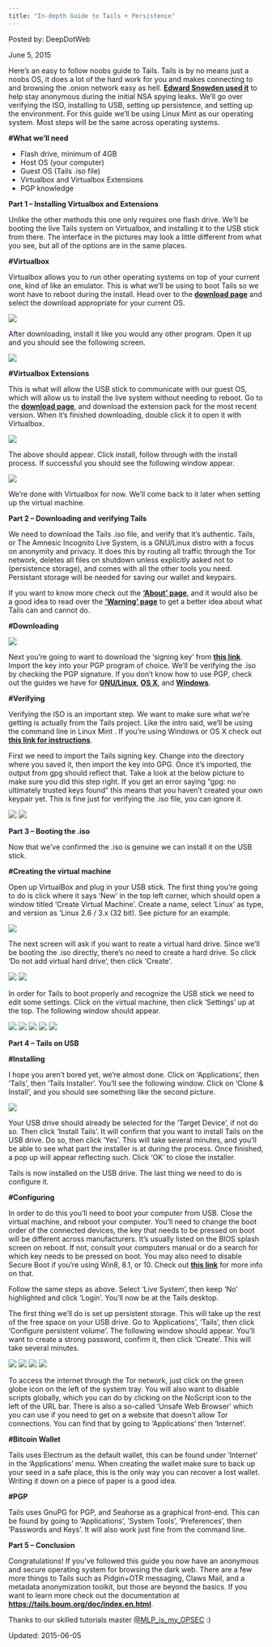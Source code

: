 ```yaml
---
title: "In-depth Guide to Tails + Persistence"
---
```


Posted by: DeepDotWeb 

<span>June 5, 2015</span>
    

<p>Here&#8217;s an easy to follow noobs guide to Tails. Tails is by no means just a noobs OS, it does a lot of the hard work for you and makes connecting to and browsing the .onion network easy as hell. <strong><a href="http://www.wired.com/2014/04/tails/">Edward Snowden used it</a></strong> to help stay anonymous during the initial NSA spying leaks. We&#8217;ll go over verifying the ISO, installing to USB, setting up persistence, and setting up the environment. For this guide we&#8217;ll be using Linux Mint as our operating system. Most steps will be the same across operating systems.</p>
<p><strong>#What we&#8217;ll need</strong></p>
<ul>
<li>Flash drive, minimum of 4GB</li>
<li>Host OS (your computer)</li>
<li>Guest OS (Tails .iso file)</li>
<li>Virtualbox and Virtualbox Extensions</li>
<li>PGP knowledge</li>
</ul>
<p><strong>Part 1 – Installing Virtualbox and Extensions</strong></p>
<p>Unlike the other methods this one only requires one flash drive. We&#8217;ll be booting the live Tails system on Virtualbox, and installing it to the USB stick from there. The interface in the pictures may look a little different from what you see, but all of the options are in the same places.</p>
<p><strong>#Virtualbox</strong></p>
<p>Virtualbox allows you to run other operating systems on top of your current one, kind of like an emulator. This is what we&#8217;ll be using to boot Tails so we wont have to reboot during the install. Head over to the <strong><a href="http://www.oracle.com/technetwork/server-storage/virtualbox/downloads/index.html#vbox">download page</a></strong> and select the download appropriate for your current OS.</p>

<img src="https://gir.pub/deepdotweb/imgs/2015/03/tails002.png">

<p>After downloading, install it like you would any other program. Open it up and you should see the following screen.</p>

<img src="https://gir.pub/deepdotweb/imgs/2015/03/tails003.png">

<p><strong>#Virtualbox Extensions</strong></p>
<p>This is what will allow the USB stick to communicate with our guest OS, which will allow us to install the live system without needing to reboot. Go to the <strong><a href="http://www.oracle.com/technetwork/server-storage/virtualbox/downloads/index.html#extpack">download page</a></strong>, and download the extension pack for the most recent version. When it&#8217;s finished downloading, double click it to open it with Virtualbox.</p>

<img src="https://gir.pub/deepdotweb/imgs/2015/03/tails004.png">

<p>The above should appear. Click install, follow through with the install process. If successful you should see the following window appear.</p>

<img src="https://gir.pub/deepdotweb/imgs/2015/03/tails005.png">

<p>We&#8217;re done with Virtualbox for now. We&#8217;ll come back to it later when setting up the virtual machine.</p>
<p><strong>Part 2 – Downloading and verifying Tails</strong></p>
<p>We need to download the Tails .iso file, and verify that it&#8217;s authentic. Tails, or The Amnesic Incognito Live System, is a GNU/Linux distro with a focus on anonymity and privacy. It does this by routing all traffic through the Tor network, deletes all files on shutdown unless explicitly asked not to (persistence storage), and comes with all the other tools you need. Persistant storage will be needed for saving our wallet and keypairs.</p>
<p>If you want to know more check out the <strong><a href="https://tails.boum.org/about/index.en.html">&#8216;About&#8217; page</a></strong>, and it would also be a good idea to read over the <strong><a href="https://tails.boum.org/doc/about/warning/index.en.html">&#8216;Warning&#8217; page</a></strong> to get a better idea about what Tails can and cannot do.</p>
<p><strong>#Downloading</strong></p>

<img src="https://gir.pub/deepdotweb/imgs/2015/03/tails006.png">

<p>Next you&#8217;re going to want to download the &#8216;signing key&#8217; from <strong><a href="https://tails.boum.org/download/index.en.html#verify">this link</a></strong>. Import the key into your PGP program of choice. We&#8217;ll be verifying the .iso by checking the PGP signature. If you don&#8217;t know how to use PGP, check out the guides we have for <strong><a href="https://gir.pub/deepdotweb/2015/02/17/basic-guide-pgp-linux/">GNU/Linux</a></strong>, <strong><a href="https://gir.pub/deepdotweb/2015/02/20/pgp-tutorial-os-x/">OS X</a></strong>, and <strong><a href="https://gir.pub/deepdotweb/2015/02/21/pgp-tutorial-for-windows-kleopatra-gpg4win/">Windows</a></strong>.</p>
<p><strong>#Verifying</strong></p>
<p>Verifying the ISO is an important step. We want to make sure what we&#8217;re getting is actually from the Tails project. Like the intro said, we&#8217;ll be using the command line in Linux Mint . If you&#8217;re using Windows or OS X check out <strong><a href="https://tails.boum.org/download/index.en.html#index3h1">this link for instructions</a></strong>.</p>
<p>First we need to import the Tails signing key. Change into the directory where you saved it, then import the key into GPG. Once it&#8217;s imported, the output from gpg should reflect that. Take a look at the below picture to make sure you did this step right. If you get an error saying “gpg: no ultimately trusted keys found” this means that you haven&#8217;t created your own keypair yet. This is fine just for verifying the .iso file, you can ignore it.</p>

<img src="https://gir.pub/deepdotweb/imgs/2015/03/tails009.png">


<img src="https://gir.pub/deepdotweb/imgs/2015/03/tails010.png">

<p><strong>Part 3 – Booting the .iso</strong></p>
<p>Now that we&#8217;ve confirmed the .iso is genuine we can install it on the USB stick.</p>
<p><strong>#Creating the virtual machine</strong></p>
<p>Open up VirtualBox and plug in your USB stick. The first thing you&#8217;re going to do is click where it says &#8216;New&#8217; in the top left corner, which should open a window titled &#8216;Create Virtual Machine&#8217;. Create a name, select &#8216;Linux&#8217; as type, and version as &#8216;Linux 2.6 / 3.x (32 bit). See picture for an example.</p>

<img src="https://gir.pub/deepdotweb/imgs/2015/03/tails011.png">

<p>The next screen will ask if you want to reate a virtual hard drive. Since we&#8217;ll be booting the .iso directly, there&#8217;s no need to create a hard drive. So click &#8216;Do not add virtual hard drive&#8217;, then click &#8216;Create&#8217;.</p>

<img src="https://gir.pub/deepdotweb/imgs/2015/03/tails012.png">


<img src="https://gir.pub/deepdotweb/imgs/2015/03/tails013.png">

<p>In order for Tails to boot properly and recognize the USB stick we need to edit some settings. Click on the virtual machine, then click &#8216;Settings&#8217; up at the top. The following window should appear.</p>

<img src="https://gir.pub/deepdotweb/imgs/2015/03/tails014.png">


<img src="https://gir.pub/deepdotweb/imgs/2015/03/tails015.png">


<img src="https://gir.pub/deepdotweb/imgs/2015/03/tails016.png">


<img src="https://gir.pub/deepdotweb/imgs/2015/03/tails017.png">


<img src="https://gir.pub/deepdotweb/imgs/2015/03/tails018.png">

<p><strong>Part 4 – Tails on USB</strong></p>
<p><strong>#Installing</strong></p>
<p>I hope you aren&#8217;t bored yet, we&#8217;re almost done. Click on &#8216;Applications&#8217;, then &#8216;Tails&#8217;, then &#8216;Tails Installer&#8217;. You&#8217;ll see the following window. Click on &#8216;Clone &amp; Install&#8217;, and you should see something like the second picture.</p>

<img src="https://gir.pub/deepdotweb/imgs/2015/03/tails019.png">

<p>Your USB drive should already be selected for the &#8216;Target Device&#8217;, if not do so. Then click &#8216;Install Tails&#8217;. It will confirm that you want to install Tails on the USB drive. Do so, then click &#8216;Yes&#8217;. This will take several minutes, and you&#8217;ll be able to see what part the installer is at during the process. Once finished, a pop up will appear reflecting such. Click &#8216;OK&#8217; to close the installer.</p>
<p>Tails is now installed on the USB drive. The last thing we need to do is configure it.</p>
<p><strong>#Configuring</strong></p>
<p>In order to do this you&#8217;ll need to boot your computer from USB. Close the virtual machine, and reboot your computer. You&#8217;ll need to change the boot order of the connected devices, the key that needs to be pressed on boot will be different across manufacturers. It&#8217;s usually listed on the BIOS splash screen on reboot. If not, consult your computers manual or do a search for which key needs to be pressed on boot. You may also need to disable Secure Boot if you&#8217;re using Win8, 8.1, or 10. Check out <strong><a href="http://www.maketecheasier.com/disable-secure-boot-in-windows-8/">this link</a></strong> for more info on that.</p>
<p>Follow the same steps as above. Select &#8216;Live System&#8217;, then keep &#8216;No&#8217; highlighted and click &#8216;Login&#8217;. You&#8217;ll now be at the Tails desktop.</p>
<p>The first thing we&#8217;ll do is set up persistent storage. This will take up the rest of the free space on your USB drive. Go to &#8216;Applications&#8217;, &#8216;Tails&#8217;, then click &#8216;Configure persistent volume&#8217;. The following window should appear. You&#8217;ll want to create a strong password, confirm it, then click &#8216;Create&#8217;. This will take several minutes.</p>

<img src="https://gir.pub/deepdotweb/imgs/2015/03/tails021.png">


<img src="https://gir.pub/deepdotweb/imgs/2015/03/tails022.png">


<img src="https://gir.pub/deepdotweb/imgs/2015/03/tails023.png">


<img src="https://gir.pub/deepdotweb/imgs/2015/03/tails024.png">

<p>To access the internet through the Tor network, just click on the green globe icon on the left of the system tray. You will also want to disable scripts globally, which you can do by clicking on the NoScript icon to the left of the URL bar. There is also a so-called &#8216;Unsafe Web Browser&#8217; which you can use if you need to get on a website that doesn&#8217;t allow Tor connections. You can find that by going to &#8216;Applications&#8217; then &#8216;Internet&#8217;.</p>
<p><strong>#Bitcoin Wallet</strong></p>
<p>Tails uses Electrum as the default wallet, this can be found under &#8216;Internet&#8217; in the &#8216;Applications&#8217; menu. When creating the wallet make sure to back up your seed in a safe place, this is the only way you can recover a lost wallet. Writing it down on a piece of paper is a good idea.</p>
<p><strong>#PGP</strong></p>
<p>Tails uses GnuPG for PGP, and Seahorse as a graphical front-end. This can be found by going to &#8216;Applications&#8217;, &#8216;System Tools&#8217;, &#8216;Preferences&#8217;, then &#8216;Passwords and Keys&#8217;. It will also work just fine from the command line.</p>
<p><strong>Part 5 – Conclusion</strong></p>
<p>Congratulations! If you&#8217;ve followed this guide you now have an anonymous and secure operating system for browsing the dark web. There are a few more things to Tails such as Pidgin+OTR messaging, Claws Mail, and a metadata anonymization toolkit, but those are beyond the basics. If you want to learn more check out the documentation at <strong><a href="https://tails.boum.org/doc/index.en.html">https://tails.boum.org/doc/index.en.html</a></strong>.</p>
<p>Thanks to our skilled tutorials master <a href="http://www.reddit.com/user/MLP_is_my_OPSEC">@MLP_is_my_OPSEC</a> :)</p>

Updated: 2015-06-05


